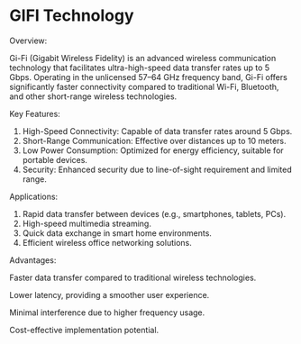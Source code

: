# GIFI Technology

Overview:

Gi-Fi (Gigabit Wireless Fidelity) is an advanced wireless communication technology that facilitates ultra-high-speed data transfer rates up to 5 Gbps. Operating in the unlicensed 57–64 GHz frequency band, Gi-Fi offers significantly faster connectivity compared to traditional Wi-Fi, Bluetooth, and other short-range wireless technologies.


Key Features:

   1. High-Speed Connectivity: Capable of data transfer rates around 5 Gbps.
   2. Short-Range Communication: Effective over distances up to 10 meters.
   3. Low Power Consumption: Optimized for energy efficiency, suitable for portable devices.
   4. Security: Enhanced security due to line-of-sight requirement and limited range.


Applications:

   1. Rapid data transfer between devices (e.g., smartphones, tablets, PCs).
   2. High-speed multimedia streaming.
   3. Quick data exchange in smart home environments.
   4. Efficient wireless office networking solutions.


Advantages:

Faster data transfer compared to traditional wireless technologies.

Lower latency, providing a smoother user experience.

Minimal interference due to higher frequency usage.

Cost-effective implementation potential.


